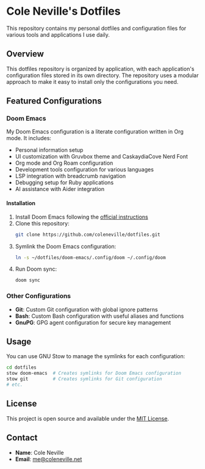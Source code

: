 # Cole Neville's Dotfiles

This repository contains my personal dotfiles and configuration files for various tools and applications I use daily.

## Overview

This dotfiles repository is organized by application, with each application's configuration files stored in its own directory. The repository uses a modular approach to make it easy to install only the configurations you need.

## Featured Configurations

### Doom Emacs

My Doom Emacs configuration is a literate configuration written in Org mode. It includes:

- Personal information setup
- UI customization with Gruvbox theme and CaskaydiaCove Nerd Font
- Org mode and Org Roam configuration
- Development tools configuration for various languages
- LSP integration with breadcrumb navigation
- Debugging setup for Ruby applications
- AI assistance with Aider integration

#### Installation

1. Install Doom Emacs following the [official instructions](https://github.com/doomemacs/doomemacs#install)
2. Clone this repository:
   ```bash
   git clone https://github.com/coleneville/dotfiles.git
   ```
3. Symlink the Doom Emacs configuration:
   ```bash
   ln -s ~/dotfiles/doom-emacs/.config/doom ~/.config/doom
   ```
4. Run Doom sync:
   ```bash
   doom sync
   ```

### Other Configurations

- **Git**: Custom Git configuration with global ignore patterns
- **Bash**: Custom Bash configuration with useful aliases and functions
- **GnuPG**: GPG agent configuration for secure key management

## Usage

You can use GNU Stow to manage the symlinks for each configuration:

```bash
cd dotfiles
stow doom-emacs  # Creates symlinks for Doom Emacs configuration
stow git         # Creates symlinks for Git configuration
# etc.
```

## License

This project is open source and available under the [MIT License](LICENSE).

## Contact

- **Name**: Cole Neville
- **Email**: me@coleneville.net

